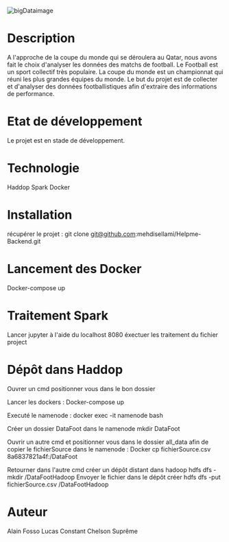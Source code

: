 
![bigDataimage](https://user-images.githubusercontent.com/43779857/202323288-ec72d648-30ab-425e-b9b4-aadce2242500.jpg)

# Description

A l'approche de la coupe du monde qui se déroulera au Qatar, nous avons fait le choix d'analyser les données des matchs de football. Le Football est un sport collectif très populaire. La coupe du monde est un championnat qui réuni les plus grandes équipes du monde.
Le but du projet est de collecter et d'analyser des données footballistiques afin d'extraire des informations de performance. 

# Etat de développement
Le projet est en stade de développement.

# Technologie
Haddop
Spark
Docker

# Installation

récupérer le projet :
git clone git@github.com:mehdisellami/Helpme-Backend.git

# Lancement des Docker

Docker-compose up


# Traitement Spark

Lancer jupyter à l'aide du localhost 8080 
éxectuer les traitement du fichier project

# Dépôt dans Haddop

Ouvrer un cmd positionner vous dans le bon dossier

Lancer les dockers :
Docker-compose up

Executé le namenode :
docker exec -it namenode bash

Créer un dossier DataFoot dans le namenode
mkdir DataFoot

Ouvrir un autre cmd et positionner vous dans le dossier all_data afin de copier le fichierSource dans le namenode :
Docker cp fichierSource.csv 8a6837821a4f:/DataFoot

Retourner dans l'autre cmd créer un dépôt distant dans hadoop
hdfs dfs -mkdir /DataFootHadoop
Envoyer le fichier dans le dépôt créer
hdfs dfs -put fichierSource.csv /DataFootHadoop












# Auteur

Alain Fosso
Lucas Constant
Chelson Suprême

